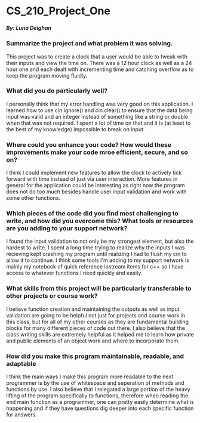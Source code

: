 # CS_210_Project_One
##### By: Luna Deighan

### Summarize the project and what problem it was solving.

This project was to create a clock that a user would be able to tweak with their inputs and view the time on. There was a 12 hour clock as well as a 24 hour one and each dealt with incrementing time and catching overflow as to keep the program moving fluidly.

### What did you do particularly well?

I personally think that my error handling was very good on this application. I learned how to use cin.ignore() and cin.clear() to ensure that the data being input was valid and an integer instead of something like a string or double when that was not required. I spent a lot of time on that and it is (at least to the best of my knowledge) impossible to break on input.

### Where could you enhance your code? How would these improvements make your code mroe efficient, secure, and so on?

I think I could implement new features to allow the clock to actively tick forward with time instead of just via user interaction. More features in general for the application could be interesting as right now the program does not do too much besides handle user input validation and work with some other functions.

### Which pieces of the code did you find most challenging to write, and how did you overcome this? What tools or resources are you adding to your support network?

I found the input validation to not only be my strongest element, but also the hardest to write. I spent a long time trying to realize why the inputs I was recieving kept crashing my program until realizing I had to flush my cin to allow it to continue. I think some tools I'm adding to my support network is mainly my notebook of quick reference iostream items for c++ so I have access to whatever functions I need quickly and easily.

### What skills from this project will be particularly transferable to other projects or course work?

I believe function creation and maintaining the outputs as well as input validation are going to be helpful not just for projects and course work in this class, but for all of my other courses as they are fundamental building blocks for many different pieces of code out there. I also believe that the class writing skills are extremely helpful as it helped me to learn how private and public elements of an object work and where to incorporate them.

### How did you make this program maintainable, readable, and adaptable

I think the main ways I make this program more readable to the next programmer is by the use of whitespace and seperation of methods and functions by use. I also believe that I relegated a large portion of the heavy lifting of the program specifically to functions, therefore when reading the end main function as a programmer, one can pretty easily determine what is happening and if they have questions dig deeper into each specific function for answers.

